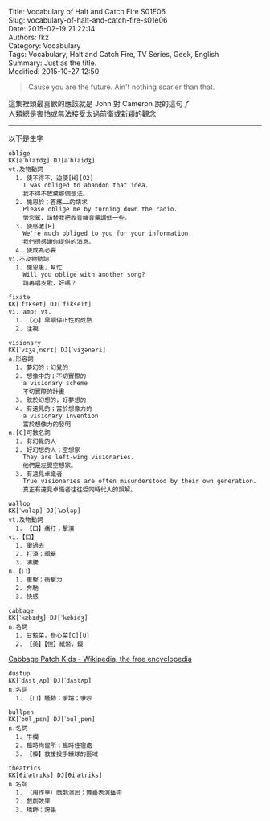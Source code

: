 Title: Vocabulary of Halt and Catch Fire S01E06  
Slug: vocabulary-of-halt-and-catch-fire-s01e06  
Date: 2015-02-19 21:22:14  
Authors: fkz  
Category: Vocabulary  
Tags: Vocabulary, Halt and Catch Fire, TV Series, Geek, English  
Summary: Just as the title.  
Modified: 2015-10-27 12:50  
  
  
> Cause you are the future. Ain't nothing scarier than that.  
  
這集裡頭最喜歡的應該就是 John 對 Cameron 說的這句了  
人類總是害怕或無法接受太過前衛或新穎的觀念  
  
---  
  
以下是生字  
  
```  
oblige  
KK[əˋblaɪdʒ] DJ[əˋblaidʒ]  
vt.及物動詞  
  1. 使不得不，迫使[H][O2]  
    I was obliged to abandon that idea.  
    我不得不放棄那個想法。  
  2. 施恩於；答應……的請求  
    Please oblige me by turning down the radio.  
    勞您駕，請替我把收音機音量調低一些。  
  3. 使感激[H]  
    We're much obliged to you for your information.  
    我們很感謝你提供的消息。  
  4. 使成為必要  
vi.不及物動詞  
  1. 施恩惠，幫忙  
    Will you oblige with another song?  
    請再唱支歌，好嗎？  
```  
```  
fixate  
KK[ˋfɪkset] DJ[ˋfikseit]  
vi. amp; vt.  
  1. 【心】早期停止性的成熟  
  2. 注視  
```  
```  
visionary  
KK[ˋvɪʒə͵nɛrɪ] DJ[ˋviʒənəri]  
a.形容詞  
  1. 夢幻的；幻覺的  
  2. 想像中的；不切實際的  
    a visionary scheme  
    不切實際的計畫  
  3. 耽於幻想的，好夢想的  
  4. 有遠見的；富於想像力的  
    a visionary invention  
    富於想像力的發明  
n.[C]可數名詞  
  1. 有幻覺的人  
  2. 好幻想的人；空想家  
    They are left-wing visionaries.  
    他們是左翼空想家。  
  3. 有遠見卓識者  
    True visionaries are often misunderstood by their own generation.  
    真正有遠見卓識者往往受同時代人的誤解。  
```  
```  
wallop  
KK[ˋwɑləp] DJ[ˋwɔləp]  
vt.及物動詞  
  1. 【口】痛打；擊潰  
vi.【口】  
  1. 衝過去  
  2. 打滾；顛簸  
  3. 沸騰  
n.【口】  
  1. 重擊；衝擊力  
  2. 奔馳  
  3. 快感  
```  
```  
cabbage  
KK[ˋkæbɪdʒ] DJ[ˋkæbidʒ]  
n.名詞  
  1. 甘藍菜，卷心菜[C][U]  
  2. 【美】【俚】紙幣，錢  
```  
[Cabbage Patch Kids - Wikipedia, the free encyclopedia](http://en.wikipedia.org/wiki/Cabbage_Patch_Kids)  
  
```  
dustup  
KK[ˋdʌst͵ʌp] DJ[ˋdʌstʌp]  
n.名詞  
  1. 【口】騷動；爭論；爭吵  
```  
```  
bullpen  
KK[ˋbʊl͵pɛn] DJ[ˋbul͵pen]  
n.名詞  
  1. 牛欄  
  2. 臨時拘留所；臨時住宿處  
  3. 【棒】救援投手練球的區域  
```  
```  
theatrics  
KK[θiˋætrɪks] DJ[θiˋætriks]  
n.名詞  
  1. （用作單）戲劇演出；舞臺表演藝術  
  2. 戲劇效果  
  3. 矯飾；誇張  
```  
